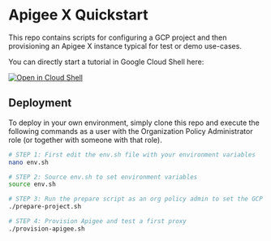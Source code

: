 # Apigee X Quickstart

This repo contains scripts for configuring a GCP project and then provisioning an Apigee X instance typical for test or demo use-cases.

You can directly start a tutorial in Google Cloud Shell here:

[![Open in Cloud Shell](https://gstatic.com/cloudssh/images/open-btn.png)](https://ssh.cloud.google.com/cloudshell/open?cloudshell_git_repo=https://github.com/tyayers/apigee-x-quickstart&cloudshell_git_branch=master&cloudshell_workspace=.&cloudshell_tutorial=docs/tutorial.md)

## Deployment

To deploy in your own environment, simply clone this repo and execute the following commands as a user with the Organization Policy Administrator role (or together with someone with that role).

```sh
# STEP 1: First edit the env.sh file with your environment variables
nano env.sh

# STEP 2: Source env.sh to set environment variables
source env.sh

# STEP 3: Run the prepare script as an org policy admin to set the GCP project org policies for a demo Apigee X instance
./prepare-project.sh

# STEP 4: Provision Apigee and test a first proxy
./provision-apigee.sh

```